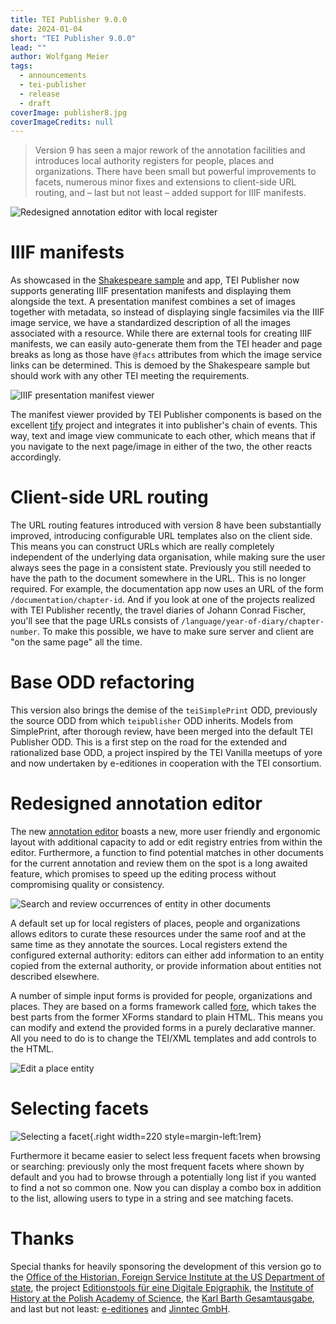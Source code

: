 ```yaml
---
title: TEI Publisher 9.0.0
date: 2024-01-04
short: "TEI Publisher 9.0.0"
lead: ""
author: Wolfgang Meier
tags:
  - announcements
  - tei-publisher
  - release
  - draft
coverImage: publisher8.jpg
coverImageCredits: null
---
```

> Version 9 has seen a major rework of the annotation facilities and introduces local authority registers for people, places and organizations. There have been small but powerful improvements to facets, numerous minor fixes and extensions to client-side URL routing, and – last but not least – added support for IIIF manifests.

![Redesigned annotation editor with local register](/img/publisher-9-annotations.png)

# IIIF manifests

As showcased in the [Shakespeare sample](https://tei-publisher.com/exist/apps/tei-publisher/test/F-rom.xml) and app, TEI Publisher now supports generating IIIF presentation manifests and displaying them alongside the text. A presentation manifest combines a set of images together with metadata, so instead of displaying single facsimiles via the IIIF image service, we have a standardized description of all the images associated with a resource. While there are external tools for creating IIIF manifests, we can easily auto-generate them from the TEI header and page breaks as long as those have `@facs` attributes from which the image service links can be determined. This is demoed by the Shakespeare sample but should work with any other TEI meeting the requirements.

![IIIF presentation manifest viewer](/img/publisher-9-iiif.png)

The manifest viewer provided by TEI Publisher components is based on the excellent [tify](https://tify.rocks/) project and integrates it into publisher's chain of events. This way, text and image view communicate to each other, which means that if you navigate to the next page/image in either of the two, the other reacts accordingly.

# Client-side URL routing

The URL routing features introduced with version 8 have been substantially improved, introducing configurable URL templates also on the client side. This means you can construct URLs which are really completely independent of the underlying data organisation, while making sure the user always sees the page in a consistent state. Previously you still needed to have the path to the document somewhere in the URL. This is no longer required. For example, the documentation app now uses an URL of the form `/documentation/chapter-id`. And if you look at one of the projects realized with TEI Publisher recently, the travel diaries of Johann Conrad Fischer, you'll see that the page URLs consists of `/language/year-of-diary/chapter-number`. To make this possible, we have to make sure server and client are "on the same page" all the time.

# Base ODD refactoring

This version also brings the demise of the `teiSimplePrint` ODD, previously the source ODD from which  `teipublisher` ODD inherits. Models from SimplePrint, after thorough review, have been merged into the default TEI Publisher ODD. This is a first step on the road for the extended and rationalized base ODD, a project inspired by the TEI Vanilla meetups of yore and now undertaken by e-editiones in cooperation with the TEI consortium.

# Redesigned annotation editor

The new [annotation editor](https://tei-publisher.com/exist/apps/tei-publisher/documentation/web-annotations) boasts a new, more user friendly and ergonomic layout with additional capacity to add or edit registry entries from within the editor. Furthermore, a function to find potential matches in other documents for the current annotation and review them on the spot is a long awaited feature, which promises to speed up the editing process without compromising quality or consistency.

![Search and review occurrences of entity in other documents](/img/publisher-9-occurrences.png)

A default set up for local registers of places, people and organizations allows editors to curate these resources under the same roof and at the same time as they annotate the sources. Local registers extend the configured external authority: editors can either add information to an entity copied from the external authority, or provide information about entities not described elsewhere.

A number of simple input forms is provided for people, organizations and places. They are based on a forms framework called [fore](https://jinntec.github.io/fore-docs/), which takes the best parts from the former XForms standard to plain HTML. This means you can modify and extend the provided forms in a purely declarative manner. All you need to do is to change the TEI/XML templates and add controls to the HTML.

![Edit a place entity](/img/publisher-9-annotation-edit.png)

# Selecting facets

![Selecting a facet](/img/publisher-9-facets.png){.right width=220 style=margin-left:1rem}

Furthermore it became easier to select less frequent facets when browsing or searching: previously only the most frequent facets where shown by default and you had to browse through a potentially long list if you wanted to find a not so common one. Now you can display a combo box in addition to the list, allowing users to type in a string and see matching facets.

# Thanks

Special thanks for heavily sponsoring the development of this version go to the [Office of the Historian, Foreign Service Institute at the US Department of state](https://history.state.gov), the project [Editionstools für eine Digitale Epigraphik](https://www.hadw-bw.de/forschung/forschungsstelle/editionstools-fuer-eine-digitale-epigraphik-edep), the [Institute of History at the Polish Academy of Science](https://ihpan.edu.pl/en/), the [Karl Barth Gesamtausgabe](https://kbga.karl-barth.ch/texts/), and last but not least: [e-editiones](https://e-editiones.org) and [Jinntec GmbH](https://jinntec.de).